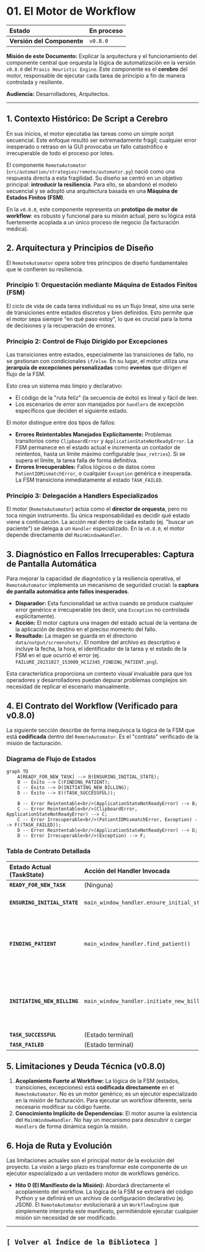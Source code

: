 # 01. El Motor de Workflow

| Estado | En proceso |
| :--- | :--- |
| **Versión del Componente** | `v0.8.0` |

**Misión de este Documento:** Explicar la arquitectura y el funcionamiento del componente central que orquesta la lógica de automatización en la versión `v0.8.0` del `Praxis Heuristic Engine`. Este componente es el **cerebro** del motor, responsable de ejecutar cada tarea de principio a fin de manera controlada y resiliente.

**Audiencia:** Desarrolladores, Arquitectos.

---

## 1. Contexto Histórico: De Script a Cerebro

En sus inicios, el motor ejecutaba las tareas como un simple script secuencial. Este enfoque resultó ser extremadamente frágil; cualquier error inesperado o retraso en la GUI provocaba un fallo catastrófico e irrecuperable de todo el proceso por lotes.

El componente `RemoteAutomator` (`src/automation/strategies/remote/automator.py`) nació como una respuesta directa a esta fragilidad. Su diseño se centró en un objetivo principal: **introducir la resiliencia**. Para ello, se abandonó el modelo secuencial y se adoptó una arquitectura basada en una **Máquina de Estados Finitos (FSM)**.

En la `v0.8.0`, este componente representa un **prototipo de motor de workflow**: es robusto y funcional para su misión actual, pero su lógica está fuertemente acoplada a un único proceso de negocio (la facturación médica).

## 2. Arquitectura y Principios de Diseño

El `RemoteAutomator` opera sobre tres principios de diseño fundamentales que le confieren su resiliencia.

### Principio 1: Orquestación mediante Máquina de Estados Finitos (FSM)

El ciclo de vida de cada tarea individual no es un flujo lineal, sino una serie de transiciones entre estados discretos y bien definidos. Esto permite que el motor sepa siempre "en qué paso estoy", lo que es crucial para la toma de decisiones y la recuperación de errores.

### Principio 2: Control de Flujo Dirigido por Excepciones

Las transiciones entre estados, especialmente las transiciones de fallo, no se gestionan con condicionales `if/else`. En su lugar, el motor utiliza una **jerarquía de excepciones personalizadas** como **eventos** que dirigen el flujo de la FSM.

Esto crea un sistema más limpio y declarativo:
*   El código de la "ruta feliz" (la secuencia de éxito) es lineal y fácil de leer.
*   Los escenarios de error son manejados por `handlers` de excepción específicos que deciden el siguiente estado.

El motor distingue entre dos tipos de fallos:
*   **Errores Reintentables Manejados Explícitamente:** Problemas transitorios como `ClipboardError` y `ApplicationStateNotReadyError`. La FSM permanece en el estado actual e incrementa un contador de reintentos, hasta un límite máximo configurable (`max_retries`). Si se supera el límite, la tarea falla de forma definitiva.
*   **Errores Irrecuperables:** Fallos lógicos o de datos como `PatientIDMismatchError`, o cualquier `Exception` genérica e inesperada. La FSM transiciona inmediatamente al estado `TASK_FAILED`.

### Principio 3: Delegación a Handlers Especializados

El motor (`RemoteAutomator`) actúa como el **director de orquesta**, pero no toca ningún instrumento. Su única responsabilidad es decidir qué estado viene a continuación. La acción real dentro de cada estado (ej. "buscar un paciente") se delega a un `Handler` especializado. En la `v0.8.0`, el motor depende directamente del `MainWindowHandler`.

## 3. Diagnóstico en Fallos Irrecuperables: Captura de Pantalla Automática

Para mejorar la capacidad de diagnóstico y la resiliencia operativa, el `RemoteAutomator` implementa un mecanismo de seguridad crucial: la **captura de pantalla automática ante fallos inesperados**.

*   **Disparador:** Esta funcionalidad se activa cuando se produce cualquier error genérico e irrecuperable (es decir, una `Exception` no controlada explícitamente).
*   **Acción:** El motor captura una imagen del estado actual de la ventana de la aplicación de destino en el preciso momento del fallo.
*   **Resultado:** La imagen se guarda en el directorio `data/output/screenshots/`. El nombre del archivo es descriptivo e incluye la fecha, la hora, el identificador de la tarea y el estado de la FSM en el que ocurrió el error (ej. `FAILURE_20231027_153000_HC12345_FINDING_PATIENT.png`).

Esta característica proporciona un contexto visual invaluable para que los operadores y desarrolladores puedan depurar problemas complejos sin necesidad de replicar el escenario manualmente.

## 4. El Contrato del Workflow (Verificado para v0.8.0)

La siguiente sección describe de forma inequívoca la lógica de la FSM que está **codificada** dentro del `RemoteAutomator`. Es el "contrato" verificado de la misión de facturación.

### Diagrama de Flujo de Estados

```mermaid
graph TD
    A[READY_FOR_NEW_TASK] --> B(ENSURING_INITIAL_STATE);
    B -- Éxito --> C(FINDING_PATIENT);
    C -- Éxito --> D(INITIATING_NEW_BILLING);
    D -- Éxito --> E((TASK_SUCCESSFUL));

    B -- Error Reintentable<br/>(ApplicationStateNotReadyError) --> B;
    C -- Error Reintentable<br/>(ClipboardError, ApplicationStateNotReadyError) --> C;
    C -- Error Irrecuperable<br/>(PatientIDMismatchError, Exception) --> F((TASK_FAILED));
    D -- Error Reintentable<br/>(ApplicationStateNotReadyError) --> D;
    D -- Error Irrecuperable<br/>(Exception) --> F;
```

### Tabla de Contrato Detallada

| Estado Actual (TaskState) | Acción del Handler Invocada | Transición en Éxito | Evento de Fallo (Excepción) | Transición en Fallo |
| :--- | :--- | :--- | :--- | :--- |
| **`READY_FOR_NEW_TASK`** | (Ninguna) | `ENSURING_INITIAL_STATE` | - | - |
| **`ENSURING_INITIAL_STATE`** | `main_window_handler.ensure_initial_state()` | `FINDING_PATIENT` | `ApplicationStateNotReadyError` | **Reintento** (hasta `max_retries`) |
| | | | `Exception` (genérica) | `TASK_FAILED` (Irrecuperable) |
| **`FINDING_PATIENT`** | `main_window_handler.find_patient()` | `INITIATING_NEW_BILLING` | `ApplicationStateNotReadyError`, `ClipboardError` | **Reintento** (hasta `max_retries`) |
| | | | `PatientIDMismatchError` | `TASK_FAILED` (Irrecuperable) |
| | | | `Exception` (genérica) | `TASK_FAILED` (Irrecuperable) |
| **`INITIATING_NEW_BILLING`** | `main_window_handler.initiate_new_billing()`| `TASK_SUCCESSFUL` | `ApplicationStateNotReadyError` | **Reintento** (hasta `max_retries`) |
| | | | `Exception` (genérica) | `TASK_FAILED` (Irrecuperable) |
| **`TASK_SUCCESSFUL`** | (Estado terminal) | (Finaliza bucle) | - | - |
| **`TASK_FAILED`** | (Estado terminal) | (Finaliza bucle) | - | - |

## 5. Limitaciones y Deuda Técnica (v0.8.0)

1.  **Acoplamiento Fuerte al Workflow:** La lógica de la FSM (estados, transiciones, excepciones) está **codificada directamente** en el `RemoteAutomator`. No es un motor genérico; es un ejecutor especializado en la misión de facturación. Para ejecutar un workflow diferente, sería necesario modificar su código fuente.
2.  **Conocimiento Implícito de Dependencias:** El motor asume la existencia del `MainWindowHandler`. No hay un mecanismo para descubrir o cargar `Handlers` de forma dinámica según la misión.

## 6. Hoja de Ruta y Evolución

Las limitaciones actuales son el principal motor de la evolución del proyecto. La visión a largo plazo es transformar este componente de un ejecutor especializado a un verdadero motor de workflows genérico.

*   **Hito 0 (El Manifiesto de la Misión):** Abordará directamente el acoplamiento del workflow. La lógica de la FSM se extraerá del código Python y se definirá en un archivo de configuración declarativo (ej. JSON). El `RemoteAutomator` evolucionará a un `WorkflowEngine` que simplemente interpreta este manifiesto, permitiéndole ejecutar cualquier misión sin necesidad de ser modificado.

---
`[ Volver al Índice de la Biblioteca ]`
---
